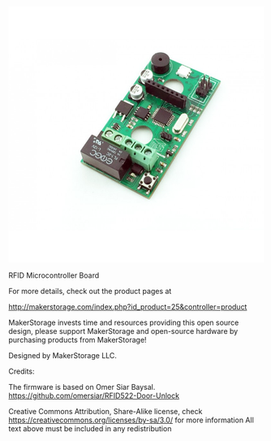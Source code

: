 
![RFID Microcontroller Board](RFID_relay.jpg)

RFID Microcontroller Board

For more details, check out the product pages at

http://makerstorage.com/index.php?id_product=25&controller=product


MakerStorage invests time and resources providing this open source design, please support MakerStorage and open-source hardware by purchasing products from MakerStorage!

Designed by MakerStorage LLC.

Credits:

The firmware is based on Omer Siar Baysal. https://github.com/omersiar/RFID522-Door-Unlock


Creative Commons Attribution, Share-Alike license, check https://creativecommons.org/licenses/by-sa/3.0/ for more information All text above must be included in any redistribution